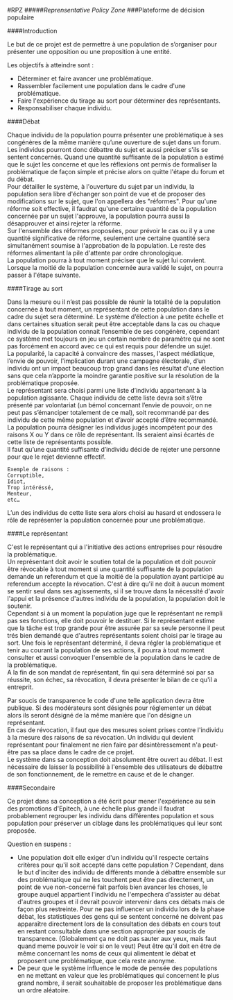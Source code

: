#RPZ
#####*Reprensentative Policy Zone*
###Plateforme  de décision populaire

####Introduction

Le but de ce projet est de permettre à une population de s’organiser pour présenter une opposition ou une proposition à une entité.

Les objectifs à atteindre sont :
- Déterminer et faire avancer une problématique.
- Rassembler facilement une population dans le cadre d'une problématique.
- Faire l'expérience du tirage au sort pour déterminer des représentants.
- Responsabiliser chaque individu.

####Débat

Chaque individu de la population pourra présenter une problématique à ses congénères de la même manière qu’une ouverture de sujet dans un forum.    
Les individus pourront donc débattre du sujet et aussi préciser s'ils se sentent concernés. 
Quand une quantité suffisante de la population a estimé que le sujet les concerne et que les réflexions ont permis de formaliser la problématique de façon simple et précise alors on quitte l'étape du forum et du débat.    
Pour détailler le système, à l'ouverture du sujet par un individu, la population sera libre d'échanger son point de vue et de proposer des modifications sur le sujet, que l'on appellera des "réformes". 
Pour qu'une réforme soit effective, il faudrat qu'une certaine quantité de la population concernée par un sujet l'approuve, la population pourra aussi la désapprouver et ainsi rejeter la réforme.    
Sur l'ensemble des réformes proposées, pour prévoir le cas ou il y a une quantité significative de réforme, seulement une certaine quantité sera simultanément soumise à l'approbation de la population. Le reste des réformes alimentant la pile d'attente par ordre chronologique.  
La population pourra à tout moment préciser que le sujet lui convient. Lorsque la moitié de la population concernée aura validé le sujet, on pourra passer à l'étape suivante.   


####Tirage au sort

Dans la mesure ou il n’est pas possible de réunir la totalité de la population concernée à tout moment, un représentant de cette population dans le cadre du sujet sera déterminé. 
Le système d’élection à une petite échelle et dans certaines situation serait peut être acceptable dans la cas ou chaque individu de la population  connait l’ensemble de ses congénère, cependant ce système met toujours en jeu un certain nombre de paramètre qui ne sont pas forcément en accord avec ce qui est requis pour défendre un sujet.    
La popularité, la capacité à convaincre des masses, l'aspect médiatique, l’envie de pouvoir, l'implication durant une campagne électorale, d’un individu ont un impact beaucoup trop grand dans les résultat d'une élection sans que cela n’apporte la moindre garantie positive sur la résolution de la problématique proposée.   
Le représentant sera choisi parmi une liste d’individu appartenant à la population agissante. Chaque individu de cette liste devra soit s’être présenté par volontariat (un bémol concernant l’envie de pouvoir, on ne peut pas s’émanciper totalement de ce mal), soit recommandé par des individu de cette même population et d’avoir accepté d’être recommandé.    
La population pourra désigner les individus jugés incompétent pour des raisons X ou Y dans ce rôle de représentant. Ils seraient ainsi écartés de cette liste de représentants possible.    
Il faut qu’une quantité suffisante d’individu décide de rejeter une personne pour que le rejet devienne effectif.   

    Exemple de raisons :
    Corruptible,
    Idiot,
    Trop intéréssé,
    Menteur,
    etc…

L’un des individus de cette liste sera alors choisi au hasard et endossera le rôle de représenter la population concernée pour une problématique.

####Le représentant 

C'est le représentant qui a l'initiative des actions entreprises pour résoudre la problématique.    
Un représentant doit avoir le soutien total de la population et doit pouvoir être révocable à tout moment si une quantité suffisante de la population demande un referendum et que la moitié de la population ayant participé au referendum accepte la révocation. 
C'est à dire qu'il ne doit à aucun moment se sentir seul dans ses agissements, si il se trouve dans la nécessité d'avoir l'appui et la présence d'autres individu de la population, la population doit le soutenir.  
Cependant si à un moment la population juge que le représentant ne rempli pas ses fonctions, elle doit pouvoir le destituer.
Si le représentant estime que la tâche est trop grande pour être assurée par sa seule personne il peut trés bien demandé que d'autres représentants soient choisi par le tirage au sort. 
Une fois le représentant déterminé, il devra régler la problématique et tenir au courant la population de ses actions, il pourra à tout moment consulter et aussi convoquer l'ensemble de la population dans le cadre de la problématique.    
A la fin de son mandat de représentant, fin qui sera déterminé soi par sa réussite, son échec, sa révocation, il devra présenter le bilan de ce qu'il a entreprit. 

Par soucis de transparence le code d'une telle application devra être publique. 
Si des modérateurs sont désignés pour réglementer un débat alors ils seront désigné de la même manière que l'on désigne un représentant.   
En cas de révocation, il faut que des mesures soient prises contre l'individu à la mesure des raisons de sa révocation. Un individu qui devient représentant pour finalement ne rien faire par désintèressement n'a peut-être pas sa place dans le cadre de ce projet.   
Le système dans sa conception doit absolument être ouvert au débat. Il est nécessaire de laisser la possibilité à l'ensemble des utilisateurs de débattre de son fonctionnement, de le remettre en cause et de le changer.   


####Secondaire

Ce projet dans sa conception a été écrit pour mener l'expérience au sein des promotions d'Epitech, à une échelle plus grande il faudrat probablement regrouper les individu dans différentes population et sous population pour préserver un ciblage dans les problématiques qui leur sont proposée.    

Question en suspens :
- Une population doit elle exiger d'un individu qu'il respecte certains critères pour qu'il soit accepté dans cette population ?
    Cependant, dans le but d'inciter des individu de différents monde à débattre ensemble sur des problématique qui ne les touchent peut être pas directement, un point de vue non-concerné fait parfois bien avancer les choses, le groupe auquel appartient l'individu ne l'empechera d'assister au débat d'autres groupes et il devrait pouvoir intervenir dans ces débats mais de façon plus restreinte.
    Pour ne pas influencer un individu lors de la phase débat, les statistiques des gens qui se sentent concerné ne doivent pas apparaître directement lors de la consultation des débats en cours tout en restant consultable dans une section appropriée par soucis de transparence. (Globalement ça ne doit pas sauter aux yeux, mais faut quand meme pouvoir le voir si on le veut)
Peut être qu'il doit en être de même concernant les noms de ceux qui alimentent le débat et proposent une problématique, que cela reste anonyme.
- De peur que le système influence le mode de pensée des populations en ne mettant en valeur que les problématiques qui concernent le plus grand nombre, il serait souhaitable de proposer les problématique dans un ordre aléatoire.
